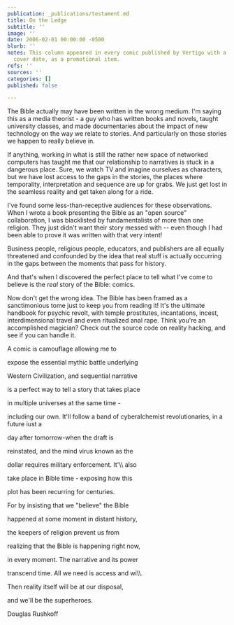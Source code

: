 ```yaml
---
publication: _publications/testament.md
title: On the Ledge
subtitle: ''
image: ''
date: 2006-02-01 00:00:00 -0500
blurb: ''
notes: This column appeared in every comic published by Vertigo with a February 2006
  cover date, as a promotional item.
refs: ''
sources: ''
categories: []
published: false

---
```

The Bible actually may have been written in the wrong medium. I'm saying this as a media theorist - a guy who has written books and novels, taught university classes, and made documentaries about the impact of new technology on the way we relate to stories. And particularly on those stories we happen to really believe in.

If anything, working in what is still the rather new space of networked computers has taught me that our relationship to narratives is stuck in a dangerous place. Sure, we watch TV and imagine ourselves as characters, but we have lost access to the gaps in the stories, the places where temporality, interpretation and sequence are up for grabs. We just get lost in the seamless reality and get taken along for a ride.

I've found some less-than-receptive audiences for these observations. When I wrote a book presenting the Bible as an "open source" collaboration, I was blacklisted by fundamentalists of more than one religion. They just didn't want their story messed with -- even though I had been able to prove it was written with that very intent!

Business people, religious people, educators, and publishers are all equally threatened and confounded by the idea that real stuff is actually occurring in the gaps between the moments that pass for history.

And that's when I discovered the perfect place to tell what I've come to believe is the _real_ story of the Bible: comics.

Now don't get the wrong idea. The Bible has been framed as a sanctimonious tome just to keep you from reading it! It's the ultimate handbook for psychic revolt, with temple prostitutes, incantations, incest, interdimensional travel and even ritualized anal rape. Think you're an accomplished magician? Check out the source code on reality hacking, and see if you can handle it.

A comic is camouflage allowing me to

expose the essential mythic battle underlying

Western Civilization, and sequential narrative

is a perfect way to tell a story that takes p\\ace

in multiple universes at the same time -

including our own. It'll follow a band of cyberalchemist revolutionaries, in a future iust a

day after tomorrow-when the draft is

reinstated, and the mind virus known as the

dollar requires military enforcement. It'\\\\ also

take place in Bible time - exposing how this

plot has been recurring for centuries.

For by insisting that we "believe" the Bible

happened at some moment in distant history,

the keepers of religion prevent us from

realizing that the Bible is happening right now,

in every moment. The narrative and its power

transcend time. All we need is access and wi\\\\.

Then reality itself will be at our disposal,

and we'll be the superheroes.

Douglas Rushkoff